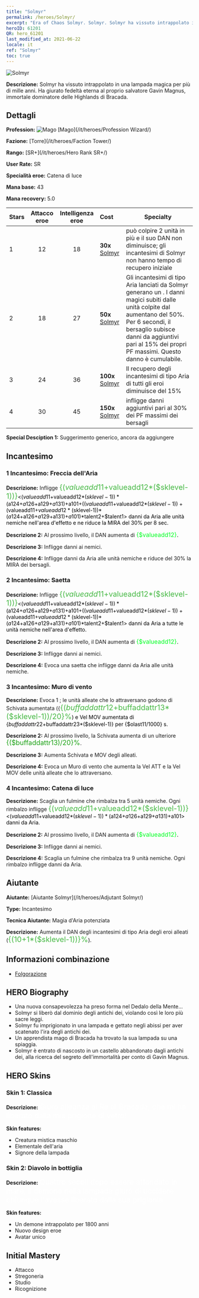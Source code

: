 ```yaml
---
title: "Solmyr"
permalink: /heroes/Solmyr/
excerpt: "Era of Chaos Solmyr. Solmyr. Solmyr ha vissuto intrappolato in una lampada magica per più di mille anni. Ha giurato fedeltà eterna al proprio salvatore Gavin Magnus, immortale dominatore delle Highlands di Bracada."
heroID: 61201
QR: hero_61201
last_modified_at: 2021-06-22
locale: it
ref: "Solmyr"
toc: true
---
```

  ![Solmyr](/images/h/h_Solmyr.jpg)

 **Descrizione:** Solmyr ha vissuto intrappolato in una lampada magica per più di mille anni. Ha giurato fedeltà eterna al proprio salvatore Gavin Magnus, immortale dominatore delle Highlands di Bracada.
## Dettagli
 **Profession:** ![Mago](/images/h/h_prof_15.png)  [Mago](/it/heroes/Profession Wizard/)

 **Fazione:** [Torre](/it/heroes/Faction Tower/)

 **Rango:** [SR+](/it/heroes/Hero Rank SR+/)

 **User Rate:** SR

 **Specialità eroe:** Catena di luce

 **Mana base:** 43

 **Mana recovery:** 5.0


  | Stars | Attacco eroe | Intelligenza eroe | Cost |     Specialty     |
  |---------|:---------------:|:---------------:|:--|--------------------|
  |    1    | 12 | 18 | **30x** [Solmyr](/ItemsIT/her_386/) | <Catena di luce> può colpire 2 unità in più e il suo DAN non diminuisce; gli incantesimi di Solmyr non hanno tempo di recupero iniziale |
  |    2    | 18 | 27 | **50x** [Solmyr](/ItemsIT/her_386/) | Gli incantesimi di tipo Aria lanciati da Solmyr generano un <Campo elettrostatico>. I danni magici subiti dalle unità colpite dal <Campo elettrostatico> aumentano del 50%. Per 6 secondi, il bersaglio subisce danni da <Folgorazione> aggiuntivi pari al 15% dei propri PF massimi. Questo danno è cumulabile. |
  |    3    | 24 | 36 | **100x** [Solmyr](/ItemsIT/her_386/) | Il recupero degli incantesimi di tipo Aria di tutti gli eroi diminuisce del 15% |
  |    4    | 30 | 45 | **150x** [Solmyr](/ItemsIT/her_386/) | <Catena di luce> infligge danni aggiuntivi pari al 30% dei PF massimi dei bersagli |

 **Special Desciption 1:** Suggerimento generico, ancora da aggiungere

## Incantesimo
### 1 Incantesimo: Freccia dell'Aria
 **Descrizione:** Infligge <span style="color: #48b946;font-size:20px">{($valueadd11+$valueadd12*($sklevel-1))}</span><span style="color: black"><($valueadd11+$valueadd12*($sklevel-1))*($a124+$a126+$a129+$a131)+$a101+(($valueadd11+$valueadd12*($sklevel-1))+($valueadd11+$valueadd12*($sklevel-1))*($a124+$a126+$a129+$a131)+$a101)*$talent2+$talent1> danni da Aria alle unità nemiche nell'area d'effetto e ne riduce la MIRA del 30% per 8 sec.

 **Descrizione 2:** Al prossimo livello, il DAN aumenta di <span style="color: #00ff22;font-size:16px">{$valueadd12}</span><span style="color: black">.

 **Descrizione 3:** Infligge danni ai nemici.

 **Descrizione 4:** Infligge danni da Aria alle unità nemiche e riduce del 30% la MIRA dei bersagli.

### 2 Incantesimo: Saetta
 **Descrizione:** Infligge <span style="color: #48b946;font-size:20px">{($valueadd11+$valueadd12*($sklevel-1))}</span><span style="color: black"><($valueadd11+$valueadd12*($sklevel-1))*($a124+$a126+$a129+$a131)+$a101+(($valueadd11+$valueadd12*($sklevel-1))+($valueadd11+$valueadd12*($sklevel-1))*($a124+$a126+$a129+$a131)+$a101)*$talent2+$talent1> danni da Aria a tutte le unità nemiche nell'area d'effetto.

 **Descrizione 2:** Al prossimo livello, il DAN aumenta di <span style="color: #00ff22;font-size:16px">{$valueadd12}</span><span style="color: black">.

 **Descrizione 3:** Infligge danni ai nemici.

 **Descrizione 4:** Evoca una saetta che infligge danni da Aria alle unità nemiche.

### 3 Incantesimo: Muro di vento
 **Descrizione:** Evoca 1 <Muro di vento>; le unità alleate che lo attraversano godono di Schivata aumentata ({<span style="color: #48b946;font-size:20px">{($buffaddattr12+$buffaddattr13*($sklevel-1))/20}%</span><span style="color: black">) e Vel MOV aumentata di {$buffaddattr22+$buffaddattr23*($sklevel-1)} per {$olast11/1000} s.

 **Descrizione 2:** Al prossimo livello, la Schivata aumenta di un ulteriore <span style="color: #1ca216;font-size:18px">{($buffaddattr13)/20}%</span><span style="color: black">.

 **Descrizione 3:** Aumenta Schivata e MOV degli alleati.

 **Descrizione 4:** Evoca un Muro di vento che aumenta la Vel ATT e la Vel MOV delle unità alleate che lo attraversano.

### 4 Incantesimo: Catena di luce
 **Descrizione:** Scaglia un fulmine che rimbalza tra 5 unità nemiche. Ogni rimbalzo infligge <span style="color: #48b946;font-size:20px">{($valueadd11+$valueadd12*($sklevel-1))}</span><span style="color: black"><($valueadd11+$valueadd12*($sklevel-1))*($a124+$a126+$a129+$a131)+$a101> danni da Aria.

 **Descrizione 2:** Al prossimo livello, il DAN aumenta di <span style="color: #00ff22;font-size:16px">{$valueadd12}</span><span style="color: black">.

 **Descrizione 3:** Infligge danni ai nemici.

 **Descrizione 4:** Scaglia un fulmine che rimbalza tra 9 unità nemiche. Ogni rimbalzo infligge danni da Aria.


## Aiutante

 **Aiutante:**  [Aiutante Solmyr](/it/heroes/Adjutant Solmyr/) 

 **Type:**  Incantesimo 

 **Tecnica Aiutante:**  Magia d'Aria potenziata 

 **Descrizione:** Aumenta il DAN degli incantesimi di tipo Aria degli eroi alleati (<span style="color: #48b946;font-size:20px">{(10+1*($sklevel-1))}%</span><span style="color: black">).

## Informazioni combinazione

* [Folgorazione](/it/combination/Folgorazione/) 

## HERO Biography
   - Una nuova consapevolezza ha preso forma nel Dedalo della Mente...
   - Solmyr si liberò dal dominio degli antichi dei, violando così le loro più sacre leggi.
   - Solmyr fu imprigionato in una lampada e gettato negli abissi per aver scatenato l'ira degli antichi dei.
   - Un apprendista mago di Bracada ha trovato la sua lampada su una spiaggia.
   - Solmyr è entrato di nascosto in un castello abbandonato dagli antichi dei, alla ricerca del segreto dell'immortalità per conto di Gavin Magnus.

## HERO Skins
### Skin 1: **Classica**

 **Descrizione:** <span style="color: #ffffff;font-size:20px">Giuro alleanza al Re di Bracada, che mi ha liberato dalla mia prigione di vetro! </span>

 **Skin features:** 

   - Creatura mistica maschio
   - Elementale dell'aria
   - Signore della lampada

### Skin 2: **Diavolo in bottiglia**

 **Descrizione:** <span style="color: #ffffff;font-size:20px">Quattro secoli dopo essere affondato in mare, il demone nella lampada giurò di uccidere chiunque l'avesse liberato dalla sua prigionia. </span>

 **Skin features:** 

   - Un demone intrappolato per 1800 anni
   - Nuovo design eroe
   - Avatar unico


## Initial Mastery
   - Attacco
   - Stregoneria
   - Studio
   - Ricognizione
